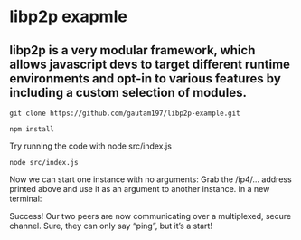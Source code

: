 # libp2p exapmle
## libp2p is a very modular framework, which allows javascript devs to target different runtime environments and opt-in to various features by including a custom selection of modules.
```
git clone https://github.com/gautam197/libp2p-example.git
```
```
npm install
```
Try running the code with node src/index.js
```
node src/index.js
```
Now we can start one instance with no arguments:
Grab the /ip4/... address printed above and use it as an argument to another instance. In a new terminal:

Success! Our two peers are now communicating over a multiplexed, secure channel. Sure, they can only say “ping”, but it’s a start!
